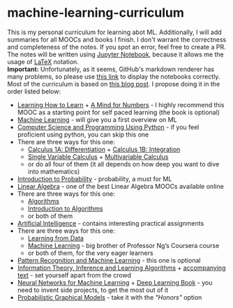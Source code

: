 # machine-learning-curriculum
This is my personal curriculum for learning abot ML. Additionally, I will add summaries for all MOOCs and books I finish. 
I don't warrant the correctness and completeness of the notes. If you spot an error, feel free to create a PR. 
The notes will be written using [Jupyter Notebook](https://jupyter.org/), because it allows me the usage of [LaTeX](https://www.latex-project.org/) notation.  
**Important:** Unfortunately, as it seems, GitHub's markdown renderer has many problems, so please use [this link](https://nbviewer.jupyter.org/github/cutamar/machine-learning-curriculum/tree/master/) to display the notebooks correctly.  
Most of the curriculum is based on [this blog post](https://learningai.io/projects/2017/03/26/machine-learn-MOOC-curriculum.html).
I propose doing it in the order listed below:

- [Learning How to Learn](https://www.coursera.org/learn/learning-how-to-learn) + [A Mind for Numbers](https://www.amazon.com/Mind-Numbers-Science-Flunked-Algebra-ebook/dp/B00G3L19ZU) - I highly recommend this MOOC as a starting 
point for self paced learning (the book is optional)
- [Machine Learning](https://www.coursera.org/learn/machine-learning) - will give you a first overview on ML
- [Computer Science and Programming Using Python](https://www.edx.org/course/introduction-to-computer-science-and-programming-using-python) -
if you feel proficient using python, you can skip this one
- There are three ways for this one:
  - [Calculus 1A: Differentiation](https://www.edx.org/course/calculus-1a-differentiation-mitx-18-01-1x-0) + 
  [Calculus 1B: Integration](https://www.edx.org/course/calculus-1b-integration-mitx-18-01-2x-0)
  - [Single Variable Calculus](https://ocw.mit.edu/courses/mathematics/18-01sc-single-variable-calculus-fall-2010/) + 
  [Multivariable Calculus](https://ocw.mit.edu/courses/mathematics/18-02sc-multivariable-calculus-fall-2010/)
  - or do all four of them (it all depends on how deep you want to dive into mathematics)
- [Introduction to Probability](https://www.edx.org/course/introduction-probability-science-mitx-6-041x-2) - probability, a must for ML
- [Linear Algebra](https://ocw.mit.edu/courses/mathematics/18-06-linear-algebra-spring-2010/) - one of the best Linear Algebra MOOCs available online
- There are three ways for this one:
  - [Algorithms](https://www.coursera.org/specializations/algorithms)
  - [Introduction to Algorithms](https://ocw.mit.edu/courses/electrical-engineering-and-computer-science/6-006-introduction-to-algorithms-fall-2011/)
  - or both of them
- [Artificial Intelligence](http://ai.berkeley.edu/home.html) - contains interesting practical assignments
- There are three ways for this one:
  - [Learning from Data](https://www.edx.org/course/learning-data-introductory-machine-caltechx-cs1156x-0)
  - [Machine Learning](https://see.stanford.edu/Course/CS229) - big brother of Professor Ng’s Coursera course
  - or both of them, for the very eager learners
- [Pattern Recognition and Machine Learning](https://www.amazon.com/Pattern-Recognition-Learning-Information-Statistics/dp/0387310738?keywords=pattern+recognition+and+machine+learning&qid=1538121819&sr=8-1&ref=sr_1_1) -
this one is optional
- [Information Theory, Inference and Learning Algorithms](https://www.youtube.com/watch?v=BCiZc0n6COY&list=PLruBu5BI5n4aFpG32iMbdWoRVAA-Vcso6) + 
[accompanying text](http://www.inference.org.uk/itprnn/book.pdf) - set yourself apart from the crowd
- [Neural Networks for Machine Learning](https://www.coursera.org/learn/neural-networks) +
[Deep Learning Book](http://www.deeplearningbook.org/) - you need to invent side projects, to get the most out of it 
- [Probabilistic Graphical Models](https://www.coursera.org/specializations/probabilistic-graphical-models) - take it with the *"Honors"* option  

